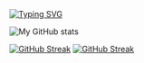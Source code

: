 
<a href="https://github.com/drkostas">
    <img src="https://readme-typing-svg.demolab.com?font=Georgia&size=18&duration=2000&pause=100&multiline=true&width=500&height=80&lines=Ashurov+Safarmurod;Founder of Wakeel and .Net Developer" alt="Typing SVG" />
</a>
<br/>
   


![My GitHub stats](https://github-readme-stats.vercel.app/api?username=Safarmurod7&theme=algolia&show_icons=true&count_private=true)

<a href="https://git.io/streak-stats"><img src="https://streak-stats.demolab.com?user=Safarmurod_7&theme=react&hide_border=true&date_format=M%20j%5B%2C%20Y%5D" alt="GitHub Streak" /></a>
[![GitHub Streak](https://streak-stats.demolab.com?user=Safarmurod_7&theme=react&hide_border=true&date_format=M%20j%5B%2C%20Y%5D)](https://git.io/streak-stats)



